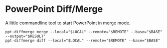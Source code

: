 # PowerPoint Diff/Merge

A little commandline tool to start PowerPoint in merge mode.

```
ppt-diffmerge merge --local="$LOCAL" --remote="$REMOTE" --base="$BASE" --output="$RESULT" 
ppt-diffmerge diff --local="$LOCAL" --remote="$REMOTE" --base="$BASE"
```
